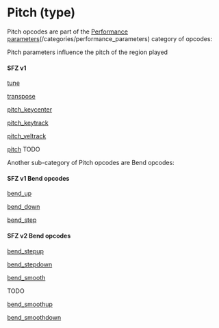 ---
---
# Pitch (type)

Pitch opcodes are part of the [Performance parameters](/opcodes/sfz_/)(/categories/performance_parameters)
category of opcodes:

Pitch parameters influence the pitch of the region played

#### SFZ v1

[tune](/opcodes/sfz_1/tune)

[transpose](/opcodes/sfz_1/transpose)

[pitch_keycenter](/opcodes/sfz_1/pitch_keycenter)

[pitch_keytrack](/opcodes/sfz_1/pitch_keytrack)

[pitch_veltrack](/opcodes/sfz_1/pitch_veltrack)

[pitch](/opcodes/) TODO

Another sub-category of Pitch opcodes are Bend opcodes:

#### SFZ v1 Bend opcodes

[bend_up](/opcodes/sfz_1/bend_up)

[bend_down](/opcodes/sfz_1/bend_down)

[bend_step](/opcodes/sfz_1/bend_step)

#### SFZ v2 Bend opcodes

[bend_stepup](/opcodes/sfz_2/bend_stepup)

[bend_stepdown](/opcodes/sfz_2/bend_stepdown)

[bend_smooth](/opcodes/sfz_2/bend_smooth)

TODO

[bend_smoothup](/opcodes/)

[bend_smoothdown](/opcodes/)

